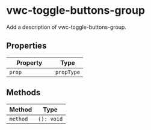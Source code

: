 # vwc-toggle-buttons-group

Add a description of vwc-toggle-buttons-group.

## Properties

| Property                  | Type                                      |
|---------------------------|-------------------------------------------|
| `prop         `           | `propType`                                |

## Methods

| Method  | Type       |
|---------|------------|
| `method`| `(): void` |
